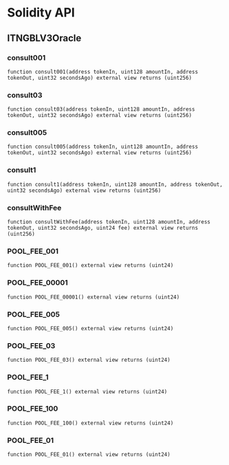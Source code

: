 # Solidity API

## ITNGBLV3Oracle

### consult001

```solidity
function consult001(address tokenIn, uint128 amountIn, address tokenOut, uint32 secondsAgo) external view returns (uint256)
```

### consult03

```solidity
function consult03(address tokenIn, uint128 amountIn, address tokenOut, uint32 secondsAgo) external view returns (uint256)
```

### consult005

```solidity
function consult005(address tokenIn, uint128 amountIn, address tokenOut, uint32 secondsAgo) external view returns (uint256)
```

### consult1

```solidity
function consult1(address tokenIn, uint128 amountIn, address tokenOut, uint32 secondsAgo) external view returns (uint256)
```

### consultWithFee

```solidity
function consultWithFee(address tokenIn, uint128 amountIn, address tokenOut, uint32 secondsAgo, uint24 fee) external view returns (uint256)
```

### POOL_FEE_001

```solidity
function POOL_FEE_001() external view returns (uint24)
```

### POOL_FEE_00001

```solidity
function POOL_FEE_00001() external view returns (uint24)
```

### POOL_FEE_005

```solidity
function POOL_FEE_005() external view returns (uint24)
```

### POOL_FEE_03

```solidity
function POOL_FEE_03() external view returns (uint24)
```

### POOL_FEE_1

```solidity
function POOL_FEE_1() external view returns (uint24)
```

### POOL_FEE_100

```solidity
function POOL_FEE_100() external view returns (uint24)
```

### POOL_FEE_01

```solidity
function POOL_FEE_01() external view returns (uint24)
```

